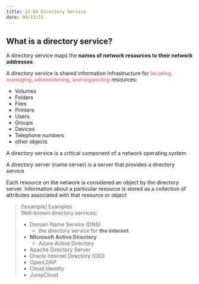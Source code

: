 ```yaml
---
title: 13-04 Directory Service
date: 08/13/23
---
```


## **What is a directory service?**

A directory service maps the **names of network resources to their network addresses**.

A directory service is shared information infrastructure for <b style="color:#f8857d">locating, managing, administering, and organizing</b> resources:

* Volumes
* Folders
* Files
* Printers
* Users
* Groups
* Devices
* Telephone numbers
* other objects

A directory service is a critical component of a network operating system

A directory server (name server) is a server that provides a directory service

Each resource on the network is considered an object by the directory server. Information about a particular resource is stored as a collection of attributes associated with that resource or object

 > 
 > \[!example\] Examples  
 > Well-known directory services:
 > 
 > * Domain Name Service (DNS)
 >   * the directory service for **the internet**
 > * **Microsoft Active Directory**
 >   * Azure Active Directory
 > * Apache Directory Server
 > * Oracle Internet Directory (OID)
 > * OpenLDAP
 > * Cloud Identity
 > * JumpCloud
